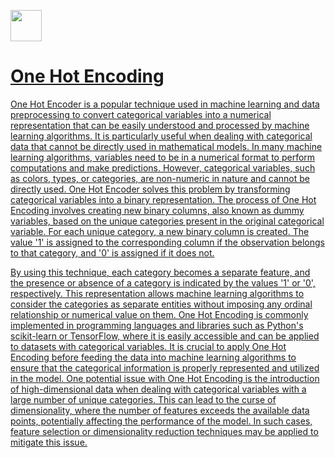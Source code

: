 <a href="https://www.kaggle.com/code/ayushs9020/one-hot-encoder-from-scratch"><img src = "https://cdn.iconscout.com/icon/free/png-256/free-kaggle-3521526-2945029.png" width = 50>

# One Hot Encoding 

One Hot Encoder is a popular technique used in machine learning and data preprocessing to convert categorical variables into a numerical representation that can be easily understood and processed by machine learning algorithms. It is particularly useful when dealing with categorical data that cannot be directly used in mathematical models. In many machine learning algorithms, variables need to be in a numerical format to perform computations and make predictions. However, categorical variables, such as colors, types, or categories, are non-numeric in nature and cannot be directly used. One Hot Encoder solves this problem by transforming categorical variables into a binary representation. The process of One Hot Encoding involves creating new binary columns, also known as dummy variables, based on the unique categories present in the original categorical variable. For each unique category, a new binary column is created. The value '1' is assigned to the corresponding column if the observation belongs to that category, and '0' is assigned if it does not.

By using this technique, each category becomes a separate feature, and the presence or absence of a category is indicated by the values '1' or '0', respectively. This representation allows machine learning algorithms to consider the categories as separate entities without imposing any ordinal relationship or numerical value on them. One Hot Encoding is commonly implemented in programming languages and libraries such as Python's scikit-learn or TensorFlow, where it is easily accessible and can be applied to datasets with categorical variables. It is crucial to apply One Hot Encoding before feeding the data into machine learning algorithms to ensure that the categorical information is properly represented and utilized in the model. One potential issue with One Hot Encoding is the introduction of high-dimensional data when dealing with categorical variables with a large number of unique categories. This can lead to the curse of dimensionality, where the number of features exceeds the available data points, potentially affecting the performance of the model. In such cases, feature selection or dimensionality reduction techniques may be applied to mitigate this issue.
